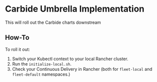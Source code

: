 # Carbide Umbrella Implementation

This will roll out the Carbide charts downstream

## How-To

To roll it out:

1. Switch your Kubectl context to your local Rancher cluster.
2. Run the `initialize-local.sh`.
3. Check your Continuous Delivery in Rancher (both for `fleet-local` and `fleet-default` namespaces.)